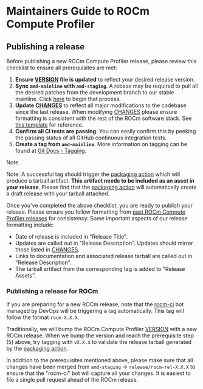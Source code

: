 # Maintainers Guide to ROCm Compute Profiler

## Publishing a release

Before publishing a new ROCm Compute Profiler release, please review this checklist to ensure all prerequisites are met:

1) **Ensure [VERSION](VERSION) file is updated** to reflect your desired release version.
2) **Sync `amd-mainline` with `amd-staging`**. A rebase may be required to pull all the desired patches from the development branch to our stable mainline. Click [here](https://github.com/ROCm/rocprofiler-compute/compare/amd-mainline...amd-staging) to begin that process.
3) **Update [CHANGES](CHANGES)** to reflect all major modifications to the codebase since the last release. When modifying [CHANGES](CHANGES) please ensure formatting is consistent with the rest of the ROCm software stack. See [this template](https://github.com/ROCm/hipTensor/blob/develop/CHANGELOG.md) for reference.
4) **Confirm all CI tests are passing**. You can easily confirm this by peeking the passing status of all GitHub continuous integration tests.
5) **Create a tag from `amd-mainline`**. More information on tagging can be found at [Git Docs - Tagging](https://git-scm.com/book/en/v2/Git-Basics-Tagging).

> [!NOTE]
Note: A successful tag should trigger the [packaging action](.github/workflows/packaging.yml) which will produce a tarball artifact. **This artifact needs to be included as an asset in your release**. Please find that the [packaging action](.github/workflows/packaging.yml) will automatically create a draft release with your tarball attached.

Once you've completed the above checklist, you are ready to publish your release. Please ensure you follow formatting from [past ROCm Compute Profiler releases](https://github.com/ROCm/rocprofiler-compute/releases) for consistency. Some important aspects of our release formatting include:

- Date of release is included in "Release Title".
- Updates are called out in "Release Description". Updates should mirror those listed in [CHANGES](CHANGES).
- Links to documentation and associated release tarball are called out in "Release Description".
- The tarball artifact from the corresponding tag is added to "Release Assets".

### Publishing a release for ROCm

If you are preparing for a new ROCm release, note that the [rocm-ci](https://github.com/rocm-ci) bot managed by DevOps will be triggering a tag automatically. This tag will follow the format `rocm-X.X.X`.

Traditionally, we will bump the ROCm Compute Profiler [VERSION](VERSION) with a new ROCm release. When we bump the version and reach the prerequisite step (5) above, try tagging with `vX.X.X` to validate the release tarball generated by the [packaging action](.github/workflows/packaging.yml).

In addition to the prerequisites mentioned above, please make sure that all changes have been merged from `amd-staging` -> `release/rocm-rel-X.X.X` to ensure that the "rocm-ci" bot will capture all your changes. It is easiest to file a single pull request ahead of the ROCm release.
